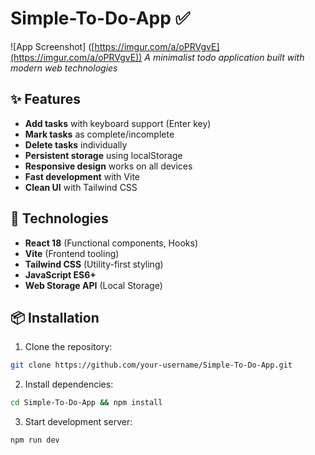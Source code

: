 # Simple-To-Do-App ✅

![App Screenshot] ([https://imgur.com/a/oPRVgvE](https://imgur.com/a/oPRVgvE))
*A minimalist todo application built with modern web technologies*

## ✨ Features
- **Add tasks** with keyboard support (Enter key)
- **Mark tasks** as complete/incomplete
- **Delete tasks** individually
- **Persistent storage** using localStorage
- **Responsive design** works on all devices
- **Fast development** with Vite
- **Clean UI** with Tailwind CSS

## 🚀 Technologies  
- **React 18** (Functional components, Hooks)  
- **Vite** (Frontend tooling)  
- **Tailwind CSS** (Utility-first styling)  
- **JavaScript ES6+**  
- **Web Storage API** (Local Storage)

## 📦 Installation
1. Clone the repository:
```bash
git clone https://github.com/your-username/Simple-To-Do-App.git
```

2. Install dependencies:
```bash
cd Simple-To-Do-App && npm install
```

3. Start development server:
```bash
npm run dev
```
